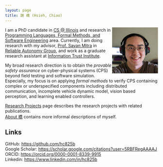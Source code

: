 ```yaml
---
layout: page
title: 謝 橋 (Hsieh, Chiao)
---
```


<img align=right alt="Selfie while working from home during COVID-19" width="30%"
     src="/assets/pics/chiao-selfie-work-from-home.jpg">
I am a PhD candidate in [CS @ Illinois] and research in
[Programming Languages, Formal Methods, and Software Engineering][PL/FM/SE] area.
Currently, I am doing research with my advisor, [Prof. Sayan Mitra][mitras] in [Reliable Autonomy Group][mitras-group],
and work as a graduate research assistant at [Information Trust Institute][ITI].

My broad research direction is to obtain the *provable safety assurance* on cyber-physical systems (CPS) beyond field testing and software simulation.
Especially, my focus is on applying *formal methods* to verify CPS containing complex or underspecified components including distributed communication, incomplete vehicle dynamic model, vision based perception, and learning enabled controllers.

[Research Projects](/_pages/projects.md) page describes the research projects with related publications.  
[About 橋](/_pages/about.md) contains more informal descriptions of myself.  

## Links
GitHub: https://github.com/hc825b  
Google Scholar: https://scholar.google.com/citations?user=5RBFRegAAAAJ  
ORCID: https://orcid.org/0000-0001-8339-9915  
Linkedin: https://www.linkedin.com/in/hc825b  


[CS @ Illinois]: https://cs.illinois.edu/
[PL/FM/SE]: https://cs.illinois.edu/research/areas/programming-languages-formal-methods-and-software-engineering
[mitras-group]: https://mitras.ece.illinois.edu/group.html
[mitras]: http://mitras.ece.illinois.edu/
[ITI]: https://iti.illinois.edu/
